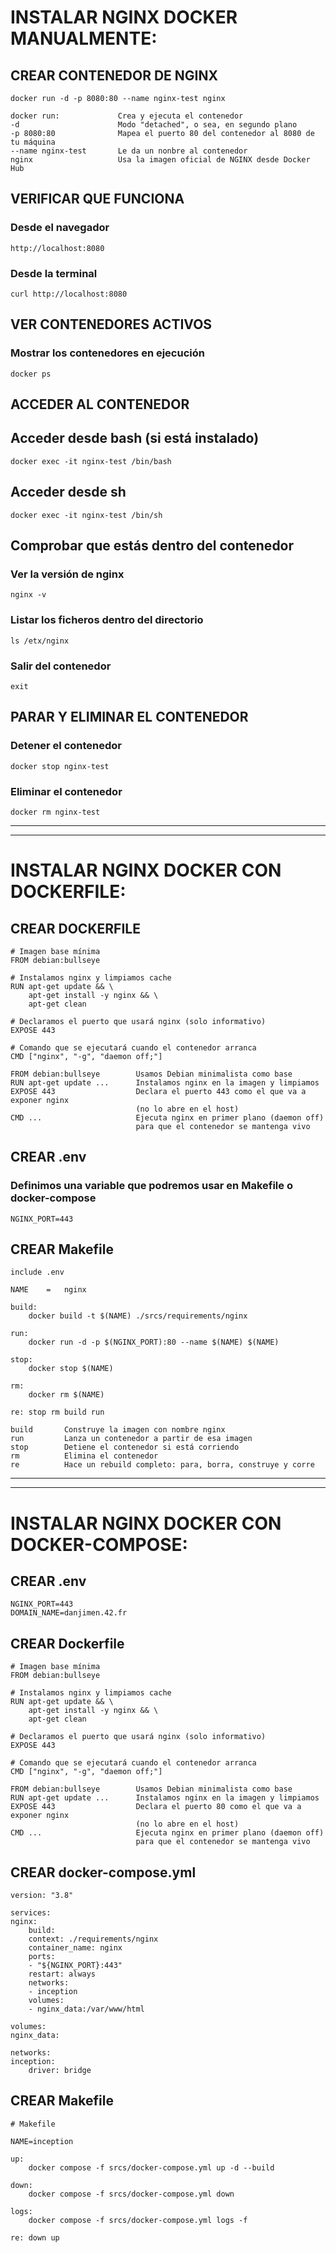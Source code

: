 # INSTALAR NGINX DOCKER MANUALMENTE:

## CREAR CONTENEDOR DE NGINX
	docker run -d -p 8080:80 --name nginx-test nginx
>
	docker run:				Crea y ejecuta el contenedor
	-d						Modo "detached", o sea, en segundo plano
	-p 8080:80				Mapea el puerto 80 del contenedor al 8080 de tu máquina
	--name nginx-test		Le da un nonbre al contenedor
	nginx					Usa la imagen oficial de NGINX desde Docker Hub

## VERIFICAR QUE FUNCIONA
### Desde el navegador
	http://localhost:8080

### Desde la terminal
	curl http://localhost:8080

## VER CONTENEDORES ACTIVOS
### Mostrar los contenedores en ejecución
	docker ps

## ACCEDER AL CONTENEDOR
## Acceder desde bash (si está instalado)
	docker exec -it nginx-test /bin/bash

## Acceder desde sh
	docker exec -it nginx-test /bin/sh

## Comprobar que estás dentro del contenedor
### Ver la versión de nginx
	nginx -v
### Listar los ficheros dentro del directorio
	ls /etx/nginx
### Salir del contenedor
	exit

## PARAR Y ELIMINAR EL CONTENEDOR
### Detener el contenedor
	docker stop nginx-test
### Eliminar el contenedor
	docker rm nginx-test

---
---

# INSTALAR NGINX DOCKER CON DOCKERFILE:

## CREAR DOCKERFILE
	# Imagen base mínima
	FROM debian:bullseye

	# Instalamos nginx y limpiamos cache
	RUN apt-get update && \
		apt-get install -y nginx && \
		apt-get clean

	# Declaramos el puerto que usará nginx (solo informativo)
	EXPOSE 443

	# Comando que se ejecutará cuando el contenedor arranca
	CMD ["nginx", "-g", "daemon off;"]
>
	FROM debian:bullseye		Usamos Debian minimalista como base
	RUN apt-get update ...		Instalamos nginx en la imagen y limpiamos
	EXPOSE 443					Declara el puerto 443 como el que va a exponer nginx
								(no lo abre en el host)
	CMD ...						Ejecuta nginx en primer plano (daemon off)
								para que el contenedor se mantenga vivo

## CREAR .env
### Definimos una variable que podremos usar en Makefile o docker-compose
	NGINX_PORT=443

## CREAR Makefile
	include .env

	NAME	=	nginx

	build:
		docker build -t $(NAME) ./srcs/requirements/nginx

	run:
		docker run -d -p $(NGINX_PORT):80 --name $(NAME) $(NAME)

	stop:
		docker stop $(NAME)

	rm:
		docker rm $(NAME)

	re: stop rm build run
>
	build		Construye la imagen con nombre nginx
	run			Lanza un contenedor a partir de esa imagen
	stop		Detiene el contenedor si está corriendo
	rm			Elimina el contenedor
	re			Hace un rebuild completo: para, borra, construye y corre

---
---

# INSTALAR NGINX DOCKER CON DOCKER-COMPOSE:

## CREAR .env
	NGINX_PORT=443
	DOMAIN_NAME=danjimen.42.fr

## CREAR Dockerfile
	# Imagen base mínima
	FROM debian:bullseye

	# Instalamos nginx y limpiamos cache
	RUN apt-get update && \
		apt-get install -y nginx && \
		apt-get clean

	# Declaramos el puerto que usará nginx (solo informativo)
	EXPOSE 443

	# Comando que se ejecutará cuando el contenedor arranca
	CMD ["nginx", "-g", "daemon off;"]
>
	FROM debian:bullseye		Usamos Debian minimalista como base
	RUN apt-get update ...		Instalamos nginx en la imagen y limpiamos
	EXPOSE 443					Declara el puerto 80 como el que va a exponer nginx
								(no lo abre en el host)
	CMD ...						Ejecuta nginx en primer plano (daemon off)
								para que el contenedor se mantenga vivo

## CREAR docker-compose.yml
	version: "3.8"

	services:
	nginx:
		build:
		context: ./requirements/nginx
		container_name: nginx
		ports:
		- "${NGINX_PORT}:443"
		restart: always
		networks:
		- inception
		volumes:
		- nginx_data:/var/www/html

	volumes:
	nginx_data:

	networks:
	inception:
		driver: bridge

## CREAR Makefile
	# Makefile

	NAME=inception

	up:
		docker compose -f srcs/docker-compose.yml up -d --build

	down:
		docker compose -f srcs/docker-compose.yml down

	logs:
		docker compose -f srcs/docker-compose.yml logs -f

	re: down up